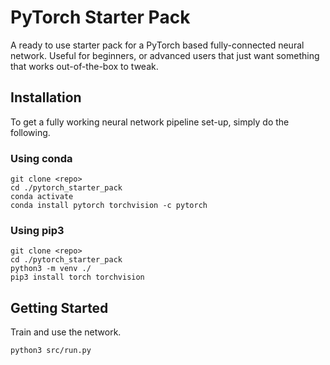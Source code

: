 # PyTorch Starter Pack

A ready to use starter pack for a PyTorch based fully-connected neural network. Useful for beginners, or advanced users that just want something that works out-of-the-box to tweak.

## Installation

To get a fully working neural network pipeline set-up, simply do the following.

### Using conda

```
git clone <repo>
cd ./pytorch_starter_pack
conda activate
conda install pytorch torchvision -c pytorch
```

### Using pip3

```
git clone <repo>
cd ./pytorch_starter_pack
python3 -m venv ./
pip3 install torch torchvision
```

## Getting Started

Train and use the network.

```
python3 src/run.py
```

